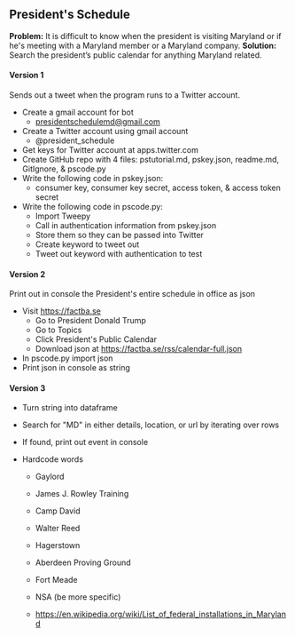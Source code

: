 ## President's Schedule

**Problem:** It is difficult to know when the president is visiting Maryland or if he's meeting with a Maryland member or a Maryland company.
**Solution:** Search the president’s public calendar for anything Maryland related.

#### Version 1
Sends out a tweet when the program runs to a Twitter account.
* Create a gmail account for bot
  - presidentschedulemd@gmail.com
* Create a Twitter account using gmail account
  - @president_schedule
* Get keys for Twitter account at apps.twitter.com
* Create GitHub repo with 4 files: pstutorial.md, pskey.json, readme.md, GitIgnore, & pscode.py
* Write the following code in pskey.json:
  - consumer key, consumer key secret, access token, & access token secret
* Write the following code in pscode.py:
  - Import Tweepy
  - Call in authentication information from pskey.json
  - Store them so they can be passed into Twitter
  - Create keyword to tweet out
  - Tweet out keyword with authentication to test

#### Version 2 
Print out in console the President's entire schedule in office as json
* Visit https://factba.se
  - Go to President Donald Trump
  - Go to Topics
  - Click President's Public Calendar
  - Download json at https://factba.se/rss/calendar-full.json
* In pscode.py import json
* Print json in console as string

#### Version 3
* Turn string into dataframe
* Search for "MD" in either details, location, or url by iterating over rows
* If found, print out event in console

* Hardcode words
  - Gaylord
  - James J. Rowley Training
  - Camp David
  - Walter Reed
  - Hagerstown
  
  - Aberdeen Proving Ground
  - Fort Meade
  - NSA (be more specific)
  - https://en.wikipedia.org/wiki/List_of_federal_installations_in_Maryland